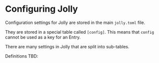 # Configuring Jolly

Configuration settings for Jolly are stored in the main `jolly.toml`
file.

They are stored in a special table called `[config]`. This means that
`config` cannot be used as a key for an Entry. 

There are many settings in Jolly that are split into sub-tables. 

Definitions TBD:

